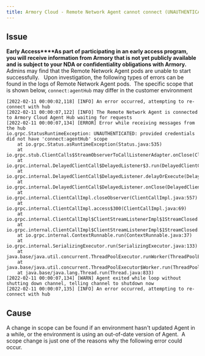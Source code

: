 ```yaml
---
title: Armory Cloud - Remote Network Agent cannot connect (UNAUTHENTICATED- provided credentials did not have "xxxxxx-xxxxx' scope)
---
```


## Issue
**Early Access****As part of participating in an early access program, you will receive information from Armory that is not yet publicly available and is subject to your NDA or confidentiality obligations with Armory.**
Admins may find that the Remote Network Agent pods are unable to start successfully.  
Upon investigation, the following types of errors can be found in the logs of Remote Network Agent pods.  The specific scope that is shown below, ```connect:agentHub``` may differ in the customer environment
```
[2022-02-11 00:00:02,118] [INFO] An error occurred, attempting to re-connect with hub
[2022-02-11 00:00:07,122] [INFO] The Remote Network Agent is connected to Armory Cloud Agent Hub waiting for requests
[2022-02-11 00:00:07,134] [ERROR] Error while receiving messages from the hub
io.grpc.StatusRuntimeException: UNAUTHENTICATED: provided credentials did not have 'connect:agentHub' scope
	at io.grpc.Status.asRuntimeException(Status.java:535)
	at io.grpc.stub.ClientCalls$StreamObserverToCallListenerAdapter.onClose(ClientCalls.java:478)
	at io.grpc.internal.DelayedClientCall$DelayedListener$3.run(DelayedClientCall.java:463)
	at io.grpc.internal.DelayedClientCall$DelayedListener.delayOrExecute(DelayedClientCall.java:427)
	at io.grpc.internal.DelayedClientCall$DelayedListener.onClose(DelayedClientCall.java:460)
	at io.grpc.internal.ClientCallImpl.closeObserver(ClientCallImpl.java:557)
	at io.grpc.internal.ClientCallImpl.access$300(ClientCallImpl.java:69)
	at io.grpc.internal.ClientCallImpl$ClientStreamListenerImpl$1StreamClosed.runInternal(ClientCallImpl.java:738)
	at io.grpc.internal.ClientCallImpl$ClientStreamListenerImpl$1StreamClosed.runInContext(ClientCallImpl.java:717)
	at io.grpc.internal.ContextRunnable.run(ContextRunnable.java:37)
	at io.grpc.internal.SerializingExecutor.run(SerializingExecutor.java:133)
	at java.base/java.util.concurrent.ThreadPoolExecutor.runWorker(ThreadPoolExecutor.java:1136)
	at java.base/java.util.concurrent.ThreadPoolExecutor$Worker.run(ThreadPoolExecutor.java:635)
	at java.base/java.lang.Thread.run(Thread.java:833)
[2022-02-11 00:00:07,134] [WARN] Agent exited while loop without shutting down channel, telling channel to shutdown now
[2022-02-11 00:00:07,135] [INFO] An error occurred, attempting to re-connect with hub
```
## Cause
A change in scope can be found if an environment hasn't updated Agent in a while, or the environment is using an out-of-date version of Agent.  A scope change is just one of the reasons why the following error could occur.     


